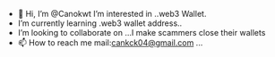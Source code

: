 - 👋 Hi, I’m @Canokwt
 I’m interested in ..web3 Wallet.
-  I’m currently learning .web3 wallet address..
-  I’m looking to collaborate on ...I make scammers close their wallets
- 📫 How to reach me mail:cankck04@gmail.com ...
  

<!---
Canokwt/Canokwt is a ✨ special ✨ repository because its `README.md` (this file) appears on your GitHub profile.
You can click the Preview link to take a look at your changes.
--->

